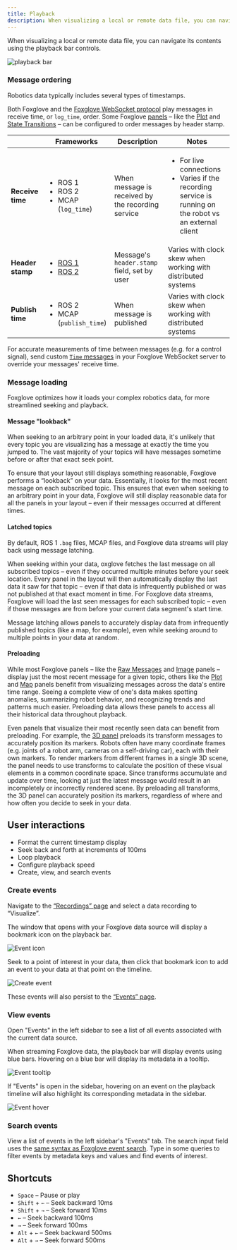 ```yaml
---
title: Playback
description: When visualizing a local or remote data file, you can navigate its contents using the playback bar controls.
---
```


When visualizing a local or remote data file, you can navigate its contents using the playback bar controls.

![playback bar](/img/docs/visualizing/playback/bar.png)

### Message ordering

Robotics data typically includes several types of timestamps.

Both Foxglove and the [Foxglove WebSocket protocol](https://github.com/foxglove/ws-protocol/blob/main/docs/spec.md) play messages in receive time, or `log_time`, order. Some Foxglove [panels](/visualization/panels/introduction) – like the [Plot](/visualization/panels/plot) and [State Transitions](/visualization/panels/state-transitions) – can be configured to order messages by header stamp.

|                  | Frameworks                                                                                                                                                            | Description                                       | Notes                                                                                                                        |
| ---------------- | --------------------------------------------------------------------------------------------------------------------------------------------------------------------- | ------------------------------------------------- | ---------------------------------------------------------------------------------------------------------------------------- |
| **Receive time** | <ul><li>ROS 1</li><li>ROS 2</li><li>MCAP (`log_time`)</li></ul>                                                                                                       | When message is received by the recording service | <ul><li>For live connections</li><li>Varies if the recording service is running on the robot vs an external client</li></ul> |
| **Header stamp** | <ul><li>[ROS 1](http://docs.ros.org/en/noetic/api/std_msgs/html/msg/Header.html)</li><li>[ROS 2](https://docs.ros2.org/latest/api/std_msgs/msg/Header.html)</li></ul> | Message's `header.stamp` field, set by user       | Varies with clock skew when working with distributed systems                                                                 |
| **Publish time** | <ul><li>ROS 2</li><li>MCAP (`publish_time`)</li></ul>                                                                                                                 | When message is published                         | Varies with clock skew when working with distributed systems                                                                 |

For accurate measurements of time between messages (e.g. for a control signal), send custom [`Time` messages](https://github.com/foxglove/ws-protocol/blob/main/docs/spec.md#time) in your Foxglove WebSocket server to override your messages' receive time.

### Message loading

Foxglove optimizes how it loads your complex robotics data, for more streamlined seeking and playback.

#### Message "lookback"

When seeking to an arbitrary point in your loaded data, it's unlikely that every topic you are visualizing has a message at exactly the time you jumped to. The vast majority of your topics will have messages sometime before or after that exact seek point.

To ensure that your layout still displays something reasonable, Foxglove performs a “lookback” on your data. Essentially, it looks for the most recent message on each subscribed topic. This ensures that even when seeking to an arbitrary point in your data, Foxglove will still display reasonable data for all the panels in your layout – even if their messages occurred at different times.

#### Latched topics

By default, ROS 1 `.bag` files, MCAP files, and Foxglove data streams will play back using message latching.

When seeking within your data, oxglove fetches the last message on all subscribed topics – even if they occurred multiple minutes before your seek location. Every panel in the layout will then automatically display the last data it saw for that topic – even if that data is infrequently published or was not published at that exact moment in time. For Foxglove data streams, Foxglove will load the last seen messages for each subscribed topic – even if those messages are from before your current data segment's start time.

Message latching allows panels to accurately display data from infrequently published topics (like a map, for example), even while seeking around to multiple points in your data at random.

#### Preloading

While most Foxglove panels – like the [Raw Messages](/visualization/panels/raw-messages) and [Image](/visualization/panels/image) panels – display just the most recent message for a given topic, others like the [Plot](/visualization/panels/plot) and [Map](/visualization/panels/map) panels benefit from visualizing messages across the data's entire time range. Seeing a complete view of one's data makes spotting anomalies, summarizing robot behavior, and recognizing trends and patterns much easier. Preloading data allows these panels to access all their historical data throughout playback.

Even panels that visualize their most recently seen data can benefit from preloading. For example, the [3D panel](/visualization/panels/3d) preloads its transform messages to accurately position its markers. Robots often have many coordinate frames (e.g. joints of a robot arm, cameras on a self-driving car), each with their own markers. To render markers from different frames in a single 3D scene, the panel needs to use transforms to calculate the position of these visual elements in a common coordinate space. Since transforms accumulate and update over time, looking at just the latest message would result in an incompletely or incorrectly rendered scene. By preloading all transforms, the 3D panel can accurately position its markers, regardless of where and how often you decide to seek in your data.

## User interactions

- Format the current timestamp display
- Seek back and forth at increments of 100ms
- Loop playback
- Configure playback speed
- Create, view, and search events

### Create events

Navigate to the [“Recordings” page](https://console.foxglove.dev/recordings) and select a data recording to “Visualize”.

The window that opens with your Foxglove data source will display a bookmark icon on the playback bar.

![Event icon](/img/docs/visualizing/playback/event-icon.webp)

Seek to a point of interest in your data, then click that bookmark icon to add an event to your data at that point on the timeline.

![Create event](/img/docs/visualizing/playback/create-event.webp)

These events will also persist to the [“Events” page](https://console.foxglove.dev/events).

### View events

Open "Events" in the left sidebar to see a list of all events associated with the current data source.

When streaming Foxglove data, the playback bar will display events using blue bars. Hovering on a blue bar will display its metadata in a tooltip.

![Event tooltip](/img/docs/visualizing/playback/event-tooltip.webp)

If "Events" is open in the sidebar, hovering on an event on the playback timeline will also highlight its corresponding metadata in the sidebar.

![Event hover](/img/docs/visualizing/playback/event-hover.webp)

### Search events

View a list of events in the left sidebar's "Events" tab. The search input field uses the [same syntax as Foxglove event search](/organizing/events#search). Type in some queries to filter events by metadata keys and values and find events of interest.

## Shortcuts

- `Space` – Pause or play
- `Shift` + `←` – Seek backward 10ms
- `Shift` + `→` – Seek forward 10ms
- `←` – Seek backward 100ms
- `→` – Seek forward 100ms
- `Alt` + `←` – Seek backward 500ms
- `Alt` + `→` – Seek forward 500ms
